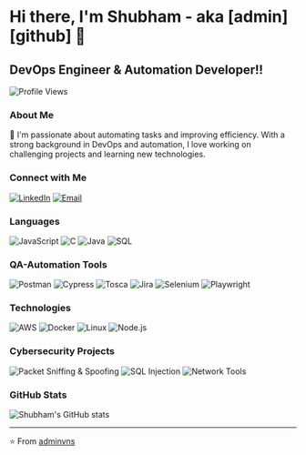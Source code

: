 # Hi there, I'm Shubham - aka [admin][github] 👋

## DevOps Engineer & Automation Developer!!

![Profile Views](https://img.shields.io/badge/Profile%20Views-5886-blue?style=flat-square)


### About Me

🔧 I'm passionate about automating tasks and improving efficiency. With a strong background in DevOps and automation, I love working on challenging projects and learning new technologies.

### Connect with Me

[![LinkedIn](https://img.shields.io/badge/-LinkedIn-000?&logo=LinkedIn&logoColor=0A66C2)](https://www.linkedin.com/in/adminvns/)
[![Email](https://img.shields.io/badge/-Email-000?&logo=Gmail&logoColor=EA4335)](mailto:shubham.edior@gmail.com)

### Languages

![JavaScript](https://img.shields.io/badge/-JavaScript-000?&logo=JavaScript&logoColor=F7DF1E)
![C](https://img.shields.io/badge/-C-000?&logo=C&logoColor=A8B9CC)
![Java](https://img.shields.io/badge/-Java-000?&logo=Java&logoColor=007396)
![SQL](https://img.shields.io/badge/-SQL-000?&logo=MySQL&logoColor=4479A1)

### QA-Automation Tools

![Postman](https://img.shields.io/badge/-Postman-000?&logo=Postman)
![Cypress](https://img.shields.io/badge/-Cypress-000?&logo=Cypress)
![Tosca](https://img.shields.io/badge/-Tosca-000?&logo=Tosca)
![Jira](https://img.shields.io/badge/-Jira-000?&logo=Jira&logoColor=0052CC)
![Selenium](https://img.shields.io/badge/-Selenium-000?&logo=Selenium)
![Playwright](https://img.shields.io/badge/-Playwright-000?&logo=Playwright)

### Technologies

![AWS](https://img.shields.io/badge/-AWS-000?&logo=Amazon-AWS&logoColor=F90)
![Docker](https://img.shields.io/badge/-Docker-000?&logo=Docker)
![Linux](https://img.shields.io/badge/-Linux-000?&logo=Linux)
![Node.js](https://img.shields.io/badge/-Node.js-000?&logo=node.js)

### Cybersecurity Projects

![Packet Sniffing & Spoofing](https://img.shields.io/badge/-🗂%20Packet%20Sniffing%20%26%20Spoofing-000)
![SQL Injection](https://img.shields.io/badge/-💉%20SQL%20Injection-000)
![Network Tools](https://img.shields.io/badge/-🌐%20Network%20Tools-000)

### GitHub Stats

![Shubham's GitHub stats](https://github-readme-stats.vercel.app/api?username=adminvns&show_icons=true&theme=radical&count_private=true&include_all_commits=true&hide_rank=true)

---

⭐️ From [adminvns](https://github.com/adminvns)

